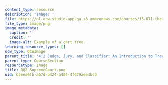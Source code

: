 ```yaml
---
content_type: resource
description: 'Image: '
file: https://ol-ocw-studio-app-qa.s3.amazonaws.com/courses/15-071-the-analytics-edge-spring-2017/b2eea6fba57db424a4844f679aee4bc9_QQ2_SupremeCourt.png
file_type: image/png
image_metadata:
  caption: ''
  credit: ''
  image-alt: Example of a cart tree.
learning_resource_types: []
ocw_type: OCWImage
parent_title: '4.2 Judge, Jury, and Classifier: An Introduction to Trees '
parent_type: CourseSection
resourcetype: Image
title: QQ2_SupremeCourt.png
uid: b2eea6fb-a57d-b424-a484-4f679aee4bc9
---
```

